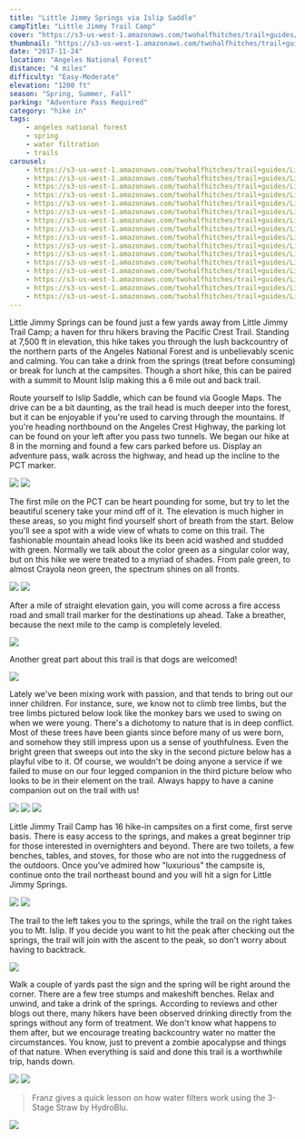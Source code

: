 ```yaml
---
title: "Little Jimmy Springs via Islip Saddle"
campTitle: "Little Jimmy Trail Camp"
cover: "https://s3-us-west-1.amazonaws.com/twohalfhitches/trail+guides/Little+Jimmy+Springs/_J8A4282.jpg"
thumbnail: "https://s3-us-west-1.amazonaws.com/twohalfhitches/trail+guides/Little+Jimmy+Springs/_J8A4282-thumbnail.jpg"
date: "2017-11-24"
location: "Angeles National Forest"
distance: "4 miles"
difficulty: "Easy-Moderate"
elevation: "1200 ft"
season: "Spring, Summer, Fall"
parking: "Adventure Pass Required"
category: "hike in"
tags:
    - angeles national forest
    - spring
    - water filtration
    - trails
carousel:
    - https://s3-us-west-1.amazonaws.com/twohalfhitches/trail+guides/Little+Jimmy+Springs/Gallery/_J8A4217.jpg
    - https://s3-us-west-1.amazonaws.com/twohalfhitches/trail+guides/Little+Jimmy+Springs/Gallery/_J8A4225.jpg
    - https://s3-us-west-1.amazonaws.com/twohalfhitches/trail+guides/Little+Jimmy+Springs/Gallery/_J8A4229.jpg
    - https://s3-us-west-1.amazonaws.com/twohalfhitches/trail+guides/Little+Jimmy+Springs/Gallery/_J8A4233.jpg
    - https://s3-us-west-1.amazonaws.com/twohalfhitches/trail+guides/Little+Jimmy+Springs/Gallery/_J8A4240.jpg
    - https://s3-us-west-1.amazonaws.com/twohalfhitches/trail+guides/Little+Jimmy+Springs/Gallery/_J8A4242.jpg
    - https://s3-us-west-1.amazonaws.com/twohalfhitches/trail+guides/Little+Jimmy+Springs/Gallery/_J8A4249.jpg
    - https://s3-us-west-1.amazonaws.com/twohalfhitches/trail+guides/Little+Jimmy+Springs/Gallery/_J8A4250.jpg
    - https://s3-us-west-1.amazonaws.com/twohalfhitches/trail+guides/Little+Jimmy+Springs/Gallery/_J8A4253.jpg
    - https://s3-us-west-1.amazonaws.com/twohalfhitches/trail+guides/Little+Jimmy+Springs/Gallery/_J8A4272.jpg
    - https://s3-us-west-1.amazonaws.com/twohalfhitches/trail+guides/Little+Jimmy+Springs/Gallery/_J8A4279.jpg
    - https://s3-us-west-1.amazonaws.com/twohalfhitches/trail+guides/Little+Jimmy+Springs/Gallery/_J8A4280.jpg
    - https://s3-us-west-1.amazonaws.com/twohalfhitches/trail+guides/Little+Jimmy+Springs/Gallery/_J8A4286.jpg
    - https://s3-us-west-1.amazonaws.com/twohalfhitches/trail+guides/Little+Jimmy+Springs/Gallery/_J8A4288.jpg
    - https://s3-us-west-1.amazonaws.com/twohalfhitches/trail+guides/Little+Jimmy+Springs/Gallery/_J8A4290.jpg
    - https://s3-us-west-1.amazonaws.com/twohalfhitches/trail+guides/Little+Jimmy+Springs/Gallery/_J8A4293.jpg
---
```


Little Jimmy Springs can be found just a few yards away from Little Jimmy Trail Camp; a haven for thru hikers braving the Pacific Crest Trail. Standing at 7,500 ft in elevation, this hike takes you through the lush backcountry of the northern parts of the Angeles National Forest and is unbelievably scenic and calming. You can take a drink from the springs (treat before consuming) or break for lunch at the campsites. Though a short hike, this can be paired with a summit to Mount Islip making this a 6 mile out and back trail.

Route yourself to Islip Saddle, which can be found via Google Maps. The drive can be a bit daunting, as the trail head is much deeper into the forest, but it can be enjoyable if you're used to carving through the mountains. If you're heading northbound on the Angeles Crest Highway, the parking lot can be found on your left after you pass two tunnels. We began our hike at 8 in the morning and found a few cars parked before us. Display an adventure pass, walk across the highway, and head up the incline to the PCT marker.

![](https://s3-us-west-1.amazonaws.com/twohalfhitches/trail+guides/Little+Jimmy+Springs/Content/_J8A4319.jpg)
![](https://s3-us-west-1.amazonaws.com/twohalfhitches/trail+guides/Little+Jimmy+Springs/Content/_J8A4219.jpg)

The first mile on the PCT can be heart pounding for some, but try to let the beautiful scenery take your mind off of it. The elevation is much higher in these areas, so you might find yourself short of breath from the start. Below you'll see a spot with a wide view of whats to come on this trail. The fashionable mountain ahead looks like its been acid washed and studded with green. Normally we talk about the color green as a singular color way, but on this hike we were treated to a myriad of shades. From pale green, to almost Crayola neon green, the spectrum shines on all fronts.

![](https://s3-us-west-1.amazonaws.com/twohalfhitches/trail+guides/Little+Jimmy+Springs/Content/_J8A4226.jpg)
![](https://s3-us-west-1.amazonaws.com/twohalfhitches/trail+guides/Little+Jimmy+Springs/Content/_J8A4318.jpg)

After a mile of straight elevation gain, you will come across a fire access road and small trail marker for the destinations up ahead. Take a breather, because the next mile to the camp is completely leveled.

![](https://s3-us-west-1.amazonaws.com/twohalfhitches/trail+guides/Little+Jimmy+Springs/Content/_J8A4236.jpg)

Another great part about this trail is that dogs are welcomed!

![](https://s3-us-west-1.amazonaws.com/twohalfhitches/trail+guides/Little+Jimmy+Springs/Content/_J8A4239.jpg)

Lately we've been mixing work with passion, and that tends to bring out our inner children. For instance, sure, we know not to climb tree limbs, but the tree limbs pictured below look like the monkey bars we used to swing on when we were young. There's a dichotomy to nature that is in deep conflict. Most of these trees have been giants since before many of us were born, and somehow they still impress upon us a sense of youthfulness. Even the bright green that sweeps out into the sky in the second picture below has a playful vibe to it. Of course, we wouldn't be doing anyone a service if we failed to muse on our four legged companion in the third picture below who looks to be in their element on the trail. Always happy to have a canine companion out on the trail with us!

![](https://s3-us-west-1.amazonaws.com/twohalfhitches/trail+guides/Little+Jimmy+Springs/Content/_J8A4247.jpg)
![](https://s3-us-west-1.amazonaws.com/twohalfhitches/trail+guides/Little+Jimmy+Springs/Content/_J8A4248.jpg)
![](https://s3-us-west-1.amazonaws.com/twohalfhitches/trail+guides/Little+Jimmy+Springs/Content/_J8A4257.jpg)

Little Jimmy Trail Camp has 16 hike-in campsites on a first come, first serve basis. There is easy access to the springs, and makes a great beginner trip for those interested in overnighters and beyond. There are two toilets, a few benches, tables, and stoves, for those who are not into the ruggedness of the outdoors. Once you've admired how "luxurious" the campsite is, continue onto the trail northeast bound and you will hit a sign for Little Jimmy Springs.

![](https://s3-us-west-1.amazonaws.com/twohalfhitches/trail+guides/Little+Jimmy+Springs/Content/_J8A4265.jpg)
![](https://s3-us-west-1.amazonaws.com/twohalfhitches/trail+guides/Little+Jimmy+Springs/Content/_J8A4270.jpg)

The trail to the left takes you to the springs, while the trail on the right takes you to Mt. Islip. If you decide you want to hit the peak after checking out the springs, the trail will join with the ascent to the peak, so don't worry about having to backtrack.

![](https://s3-us-west-1.amazonaws.com/twohalfhitches/trail+guides/Little+Jimmy+Springs/Content/_J8A4274.jpg)

Walk a couple of yards past the sign and the spring will be right around the corner. There are a few tree stumps and makeshift benches. Relax and unwind, and take a drink of the springs. According to reviews and other blogs out there, many hikers have been observed drinking directly from the springs without any form of treatment. We don't know what happens to them after, but we encourage treating backcountry water no matter the circumstances. You know, just to prevent a zombie apocalypse and things of that nature. When everything is said and done this trail is a worthwhile trip, hands down.

![](https://s3-us-west-1.amazonaws.com/twohalfhitches/trail+guides/Little+Jimmy+Springs/Content/_J8A4278.jpg)
![](https://s3-us-west-1.amazonaws.com/twohalfhitches/trail+guides/Little+Jimmy+Springs/Content/_J8A4284.jpg)

> Franz gives a quick lesson on how water filters work using the 3-Stage Straw by HydroBlu.

![](https://s3-us-west-1.amazonaws.com/twohalfhitches/trail+guides/Little+Jimmy+Springs/Content/_J8A4287.jpg)
